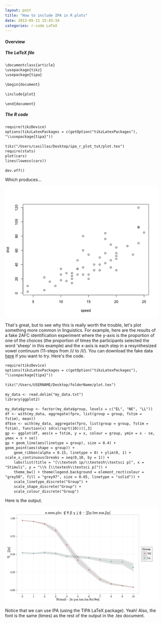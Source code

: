 ```yaml
---
layout: post
title: "How to include IPA in R plots"
date: 2013-05-11 15:43:19
categories: r-code LaTeX
---
```


#### Overview



##### The LaTeX file
 
    \documentclass{article}
    \usepackage{tikz}
    \usepackage{tipa}
    
    \begin{document}
    
    \include{plot}
    
    \end{document}
 
 
 
##### The R code
 
 

    require(tikzDevice)
    options(tikzLatexPackages = c(getOption("tikzLatexPackages"), 
    "\\usepackage{tipa}"))

    tikz("/Users/casillas/Desktop/ipa_r_plot_tut/plot.tex")
    require(stats)
    plot(cars)
    lines(lowess(cars))
    
    dev.off()

  
  
Which produces...
  
  
  
![plot of chunk unnamed-chunk-4](/assets/images/figure/unnamed-chunk-2.png) 
  
  
  
That's great, but to see why this is really worth the trouble, let's plot something more common in linguistics. For example, here are the results of a fake 2AFC identification experiment where the y-axis is the proportion of one of the choices (the proportion of times the participants selected the word 'sheep' in this example) and the x-axis is each step in a resynthesized vowel continuum (11-steps from /i/ to /I/). You can download the fake data [here][fake-data] if you want to try. Here's the code.
  
  
    require(tikzDevice)
    options(tikzLatexPackages = c(getOption("tikzLatexPackages"), 
    "\\usepackage{tipa}"))
    
    tikz("/Users/USERNAME/Desktop/folderName/plot.tex")
    
    my_data <- read.delim("my_data.txt")
    library(ggplot2)
    
    my_data$group <- factor(my_data$group, levels = c("EL", "NE", "LL"))
    df <- with(my_data, aggregate(fpro, list(group = group, fstim = fstim), mean))
    df$se <- with(my_data, aggregate(fpro, list(group = group, fstim = fstim), function(x) sd(x)/sqrt(10)))[,3]
    gp <- ggplot(df, aes(x = fstim, y = x, colour = group, ymin = x - se, ymax = x + se))
    gp + geom_line(aes(linetype = group), size = 0.4) + geom_point(aes(shape = group)) + 
        geom_ribbon(alpha = 0.15, linetype = 0) + ylim(0, 1) + scale_x_continuous(breaks = seq(0,10, by = 1)) + 
        labs(list(title = "[\\textesh ip/\\textesh\\textsci p]", x = "Stimuli", y = "\\% [\\textesh\\textsci p]")) + 
        theme_bw() + theme(legend.background = element_rect(colour = "grey50", fill = "grey97", size = 0.65, linetype = "solid")) + 
        scale_linetype_discrete("Group") + 
        scale_shape_discrete("Group") + 
        scale_colour_discrete("Group")

  
  
Here is the output.
  
  

![plot of chunk unnamed-chunk-6](/assets/images/figure/ident_plot.png)

  
Notice that we can use IPA (using the TIPA LaTeX package). Yeah! Also, the font is the same (times) as the rest of the output in the .tex document.
  

[fake-data]: /archive/ipa_rplot_tut/my_data.txt